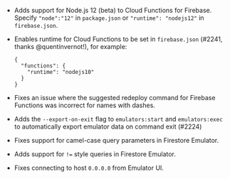 - Adds support for Node.js 12 (beta) to Cloud Functions for Firebase. Specify `"node":"12"` in `package.json` or `"runtime": "nodejs12"` in `firebase.json`.
- Enables runtime for Cloud Functions to be set in `firebase.json` (#2241, thanks @quentinvernot!), for example:

  ```
  {
    "functions": {
      "runtime": "nodejs10"
    }
  }
  ```

- Fixes an issue where the suggested redeploy command for Firebase Functions was incorrect for names with dashes.
- Adds the `--export-on-exit` flag to `emulators:start` and `emulators:exec` to automatically export emulator data on command exit (#2224)
- Fixes support for camel-case query parameters in Firestore Emulator.
- Adds support for `!=` style queries in Firestore Emulator.
- Fixes connecting to host `0.0.0.0` from Emulator UI.
